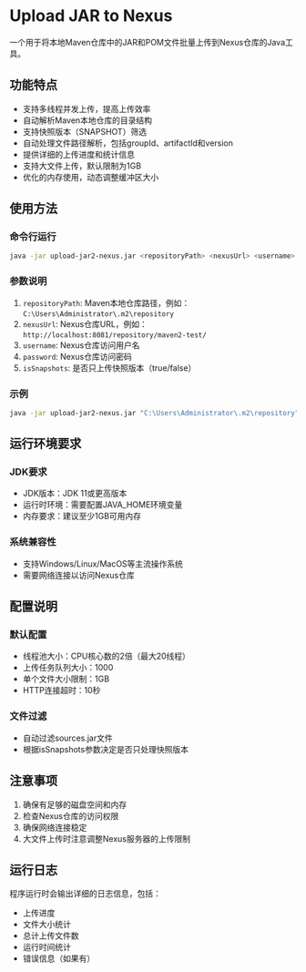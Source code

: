 # Upload JAR to Nexus

一个用于将本地Maven仓库中的JAR和POM文件批量上传到Nexus仓库的Java工具。

## 功能特点

- 支持多线程并发上传，提高上传效率
- 自动解析Maven本地仓库的目录结构
- 支持快照版本（SNAPSHOT）筛选
- 自动处理文件路径解析，包括groupId、artifactId和version
- 提供详细的上传进度和统计信息
- 支持大文件上传，默认限制为1GB
- 优化的内存使用，动态调整缓冲区大小

## 使用方法

### 命令行运行

```bash
java -jar upload-jar2-nexus.jar <repositoryPath> <nexusUrl> <username> <password> <isSnapshots>
```

### 参数说明

1. `repositoryPath`: Maven本地仓库路径，例如：`C:\Users\Administrator\.m2\repository`
2. `nexusUrl`: Nexus仓库URL，例如：`http://localhost:8081/repository/maven2-test/`
3. `username`: Nexus仓库访问用户名
4. `password`: Nexus仓库访问密码
5. `isSnapshots`: 是否只上传快照版本（true/false）

### 示例

```bash
java -jar upload-jar2-nexus.jar "C:\Users\Administrator\.m2\repository" "http://localhost:8081/repository/maven2-test/" "admin" "admin123" "false"
```

## 运行环境要求

### JDK要求

- JDK版本：JDK 11或更高版本
- 运行时环境：需要配置JAVA_HOME环境变量
- 内存要求：建议至少1GB可用内存

### 系统兼容性

- 支持Windows/Linux/MacOS等主流操作系统
- 需要网络连接以访问Nexus仓库

## 配置说明

### 默认配置

- 线程池大小：CPU核心数的2倍（最大20线程）
- 上传任务队列大小：1000
- 单个文件大小限制：1GB
- HTTP连接超时：10秒

### 文件过滤

- 自动过滤sources.jar文件
- 根据isSnapshots参数决定是否只处理快照版本

## 注意事项

1. 确保有足够的磁盘空间和内存
2. 检查Nexus仓库的访问权限
3. 确保网络连接稳定
4. 大文件上传时注意调整Nexus服务器的上传限制

## 运行日志

程序运行时会输出详细的日志信息，包括：

- 上传进度
- 文件大小统计
- 总计上传文件数
- 运行时间统计
- 错误信息（如果有）

